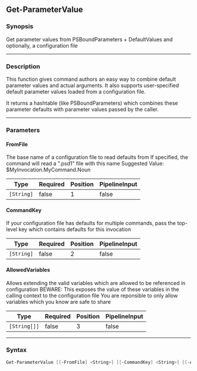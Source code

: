 Get-ParameterValue
------------------

### Synopsis
Get parameter values from PSBoundParameters + DefaultValues and optionally, a configuration file

---

### Description

This function gives command authors an easy way to combine default parameter values and actual arguments.
It also supports user-specified default parameter values loaded from a configuration file.

It returns a hashtable (like PSBoundParameters) which combines these parameter defaults with parameter values passed by the caller.

---

### Parameters
#### **FromFile**
The base name of a configuration file to read defaults from
If specified, the command will read a ".psd1" file with this name
Suggested Value: $MyInvocation.MyCommand.Noun

|Type      |Required|Position|PipelineInput|
|----------|--------|--------|-------------|
|`[String]`|false   |1       |false        |

#### **CommandKey**
If your configuration file has defaults for multiple commands, pass
the top-level key which contains defaults for this invocation

|Type      |Required|Position|PipelineInput|
|----------|--------|--------|-------------|
|`[String]`|false   |2       |false        |

#### **AllowedVariables**
Allows extending the valid variables which are allowed to be referenced in configuration
BEWARE: This exposes the value of these variables in the calling context to the configuration file
You are reponsible to only allow variables which you know are safe to share

|Type        |Required|Position|PipelineInput|
|------------|--------|--------|-------------|
|`[String[]]`|false   |3       |false        |

---

### Syntax
```PowerShell
Get-ParameterValue [[-FromFile] <String>] [[-CommandKey] <String>] [[-AllowedVariables] <String[]>] [<CommonParameters>]
```
